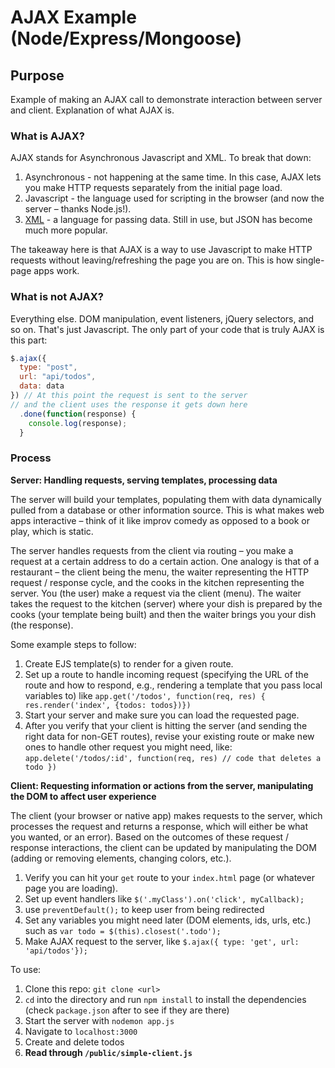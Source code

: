 # AJAX Example (Node/Express/Mongoose)

## Purpose

Example of making an AJAX call to demonstrate interaction between server and client. Explanation of what AJAX is.

### What is AJAX?

AJAX stands for Asynchronous Javascript and XML. To break that down:

1. Asynchronous - not happening at the same time. In this case, AJAX lets you make HTTP requests separately from the initial page load.
2. Javascript - the language used for scripting in the browser (and now the server – thanks Node.js!).
3. [XML](https://en.wikipedia.org/wiki/XML) - a language for passing data. Still in use, but JSON has become much more popular.

The takeaway here is that AJAX is a way to use Javascript to make HTTP requests without leaving/refreshing the page you are on. This is how single-page apps work.

### What is **not** AJAX?

Everything else. DOM manipulation, event listeners, jQuery selectors, and so on. That's just Javascript. The only part of your code that is truly AJAX is this part:

```js
$.ajax({
  type: "post",
  url: "api/todos",
  data: data
}) // At this point the request is sent to the server
// and the client uses the response it gets down here
  .done(function(response) {
    console.log(response);
  }
```

### Process

**Server: Handling requests, serving templates, processing data**

The server will build your templates, populating them with data dynamically pulled from a database or other information source. This is what makes web apps interactive – think of it like improv comedy as opposed to a book or play, which is static.

The server handles requests from the client via routing – you make a request at a certain address to do a certain action. One analogy is that of a restaurant – the client being the menu, the waiter representing the HTTP request / response cycle, and the cooks in the kitchen representing the server. You (the user) make a request via the client (menu). The waiter takes the request to the kitchen (server) where your dish is prepared by the cooks (your template being built) and then the waiter brings you your dish (the response).

Some example steps to follow:

1. Create EJS template(s) to render for a given route.
2. Set up a route to handle incoming request (specifying the URL of the route and how to respond, e.g., rendering a template that you pass local variables to) like `app.get('/todos', function(req, res) { res.render('index', {todos: todos})})`
3. Start your server and make sure you can load the requested page.
4. After you verify that your client is hitting the server (and sending the right data for non-GET routes), revise your existing route or make new ones to handle other request you might need, like: `app.delete('/todos/:id', function(req, res) // code that deletes a todo })`

**Client: Requesting information or actions from the server, manipulating the DOM to affect user experience**

The client (your browser or native app) makes requests to the server, which processes the request and returns a response, which will either be what you wanted, or an error). Based on the outcomes of these request / response interactions, the client can be updated by manipulating the DOM (adding or removing elements, changing colors, etc.).

1. Verify you can hit your `get` route to your `index.html` page (or whatever page you are loading).
2. Set up event handlers like `$('.myClass').on('click', myCallback);`
2. use `preventDefault();` to keep user from being redirected
3. Set any variables you might need later (DOM elements, ids, urls, etc.) such as `var todo = $(this).closest('.todo');`
4. Make AJAX request to the server, like `$.ajax({ type: 'get', url: 'api/todos'});`

To use:

1. Clone this repo: `git clone <url>`
2. `cd` into the directory and run `npm install` to install the dependencies (check `package.json` after to see if they are there)
3. Start the server with `nodemon app.js`
4. Navigate to `localhost:3000`
5. Create and delete todos
6. **Read through `/public/simple-client.js`**

